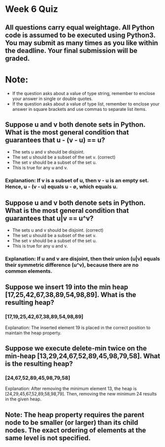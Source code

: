 # Week 6 Quiz

## All questions carry equal weightage. All Python code is assumed to be executed using Python3. You may submit as many times as you like within the deadline. Your final submission will be graded.

# Note:

- If the question asks about a value of type string, remember to enclose your answer in single or double quotes.
- If the question asks about a value of type list, remember to enclose your answer in square brackets and use commas to separate list items.

## Suppose u and v both denote sets in Python. What is the most general condition that guarantees that u - (v - u) == u?

- The sets u and v should be disjoint. 
- The set u should be a subset of the set v. (correct)
- The set v should be a subset of the set u.
- This is true for any u and v.

### Explanation: If v is a subset of u, then v - u is an empty set. Hence, u - (v - u) equals u - ∅, which equals u.

<!-- Feedback:
At statement 7, w[1] is the string "mimsy", which cannot be updated in place.

Accepted Answers:
(Type: Numeric) 7 -->

## Suppose u and v both denote sets in Python. What is the most general condition that guarantees that u|v == u^v?

- The sets u and v should be disjoint. (correct)
- The set u should be a subset of the set v. 
- The set v should be a subset of the set u.
- This is true for any u and v.

### Explanation: If u and v are disjoint, then their union (u|v) equals their symmetric difference (u^v), because there are no common elements.

## Suppose we insert 19 into the min heap [17,25,42,67,38,89,54,98,89]. What is the resulting heap?

### [17,19,25,42,67,38,89,54,98,89]

Explanation: The inserted element 19 is placed in the correct position to maintain the heap property.


## Suppose we execute delete-min twice on the min-heap [13,29,24,67,52,89,45,98,79,58]. What is the resulting heap?

### [24,67,52,89,45,98,79,58]

Explanation: After removing the minimum element 13, the heap is [24,29,45,67,52,89,58,98,79]. Then, removing the new minimum 24 results in the given heap.

## Note: The heap property requires the parent node to be smaller (or larger) than its child nodes. The exact ordering of elements at the same level is not specified.
